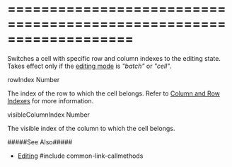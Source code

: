 ===================================================================
===================================================================

<!--shortDescription-->
Switches a cell with specific row and column indexes to the editing state. Takes effect only if the [editing mode]({basewidgetpath}/Configuration/editing/#mode) is *"batch"* or *"cell"*.
<!--/shortDescription-->

<!--paramName1-->rowIndex<!--/paramName1-->
<!--paramType1-->Number<!--/paramType1-->
<!--paramDescription1-->
The index of the row to which the cell belongs. Refer to [Column and Row Indexes](/Documentation/Guide/Widgets/{WidgetName}/Columns/Column_and_Row_Indexes/) for more information.
<!--/paramDescription1-->

<!--paramName2-->visibleColumnIndex<!--/paramName2-->
<!--paramType2-->Number<!--/paramType2-->
<!--paramDescription2-->
The visible index of the column to which the cell belongs.
<!--/paramDescription2-->

<!--fullDescription-->
#####See Also#####
- [Editing](/Documentation/Guide/Widgets/{WidgetName}/Editing/)
#include common-link-callmethods
<!--/fullDescription-->